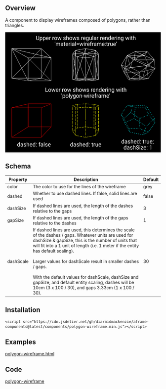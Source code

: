 ## Overview

A component to display wireframes composed of polygons, rather than triangles.

![image-20220816094651445](image-20220816094651445.png)



## Schema

| Property  | Description                                                  | Default |
| --------- | ------------------------------------------------------------ | ------- |
| color     | The color to use for the lines of the wireframe              | grey    |
| dashed    | Whether to use dashed lines.  If false, solid lines are used | false   |
| dashSize  | If dashed lines are used, the length of the dashes relative to the gaps | 3       |
| gapSize   | If dashed lines are used, the length of the gaps relative to the dashes | 1       |
| dashScale | If dashed lines are used, this determines the scale of the dashes / gaps.  Whatever units are used for dashSize & gapSize, this is the number of units that will fit into a 1 unit of length (i.e. 1 meter if the entity has default scaling).<br /><br />Larger values for dashScale result in smaller dashes / gaps. <br /><br />With the default values for dashScale, dashSize and gapSize, and default entity scaling, dashes will be 10cm (3 x 100 / 30), and gaps 3.33cm (1 x 100 / 30). | 30      |

## Installation

```
<script src="https://cdn.jsdelivr.net/gh/diarmidmackenzie/aframe-components@latest/components/polygon-wireframe.min.js"></script>
```


## Examples

[polygon-wireframe.html](https://diarmidmackenzie.github.io/aframe-components/component-usage/polygon-wireframe.html)



## Code

  [polygon-wireframe](https://github.com/diarmidmackenzie/aframe-components/blob/main/components/polygon-wireframe/index.js)
